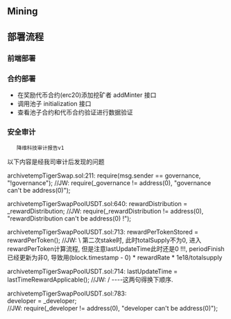 ## Mining

## 部署流程

### 前端部署

### 合约部署
 * 在奖励代币合约(erc20)添加挖矿者 addMinter 接口
 * 调用池子 initialization 接口
 * 查看池子合约和代币合约验证进行数据验证

### 安全审计

       降维科技审计报告v1
以下内容是经我司审计后发现的问题

archivetempTigerSwap.sol:211:
require(msg.sender == governance, "!governance");
//JW: require(_governance != address(0), "governance can't be address(0)");

archivetempTigerSwapPoolUSDT.sol:640:
rewardDistribution = _rewardDistribution;
//JW: require(_rewardDistribution != address(0), "rewardDistribution can't be address(0) !");

archivetempTigerSwapPoolUSDT.sol:713:
rewardPerTokenStored = rewardPerToken();
//JW: \ 第二次stake时, 此时totalSupply不为0, 进入rewardPerToken计算流程, 但是注意lastUpdateTime此时还是0 !!!, periodFinish已经更新为非0, 导致用(block.timestamp - 0) * rewardRate * 1e18/totalsupply

archivetempTigerSwapPoolUSDT.sol:714:
lastUpdateTime = lastTimeRewardApplicable();
//JW: / ----这两句得换下顺序.

archivetempTigerSwapPoolUSDT.sol:783:        
developer = _developer;                                         
//JW: require(_developer != address(0), "developer can't be address(0)");
